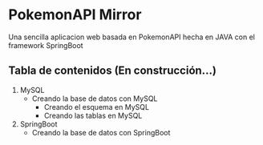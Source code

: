 # PokemonAPI Mirror

Una sencilla aplicacion web basada en PokemonAPI hecha en JAVA con el framework SpringBoot
<br/>
## Tabla de contenidos (En construcción...)

1. MySQL
   - Creando la base de datos con MySQL
     - Creando el esquema en MySQL
     - Creando las tablas en MySQL
2. SpringBoot
   - Creando la base de datos con SpringBoot
